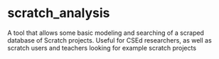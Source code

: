 # scratch_analysis
A tool that allows some basic modeling and searching of a scraped database of Scratch projects. Useful for CSEd researchers, as well as scratch users and teachers looking for example scratch projects
